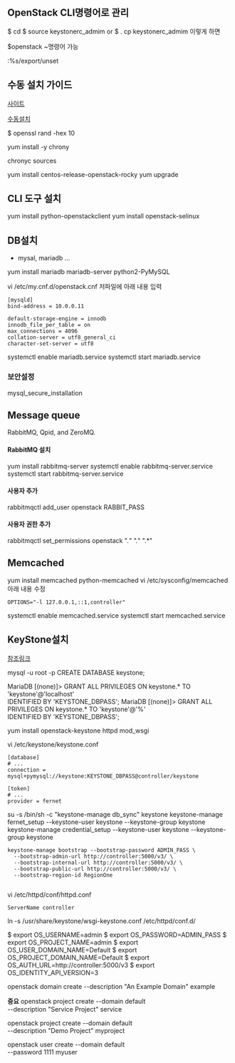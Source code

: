 ## OpenStack CLI명령어로 관리
$ cd
$ source keystonerc_admim
or
$ . cp keystonerc_admim
이렇게 하면

$openstack ~명령어 가능

:%s/export/unset


## 수동 설치 가이드
[사이트](https://docs.openstack.org/install-guide)


[수동설치](https://docs.openstack.org/install-guide/environment-packages-rdo.html)  

$ openssl rand -hex 10

yum install -y chrony

chronyc sources

yum install centos-release-openstack-rocky
yum upgrade

## CLI 도구  설치
 yum install python-openstackclient
 yum install openstack-selinux
 
 ## DB설치
 - mysal, mariadb ...
 
  yum install mariadb mariadb-server python2-PyMySQL
 
 vi /etc/my.cnf.d/openstack.cnf
 저파일에 아래 내용 입력
 
 
 ```
 [mysqld]
bind-address = 10.0.0.11

default-storage-engine = innodb
innodb_file_per_table = on
max_connections = 4096
collation-server = utf8_general_ci
character-set-server = utf8
```

systemctl enable mariadb.service
systemctl start mariadb.service
### 보안설정
mysql_secure_installation

## Message queue

RabbitMQ, Qpid, and ZeroMQ.
#### RabbitMQ 설치
yum install rabbitmq-server
systemctl enable rabbitmq-server.service
systemctl start rabbitmq-server.service
#### 사용자 추가
rabbitmqctl add_user openstack RABBIT_PASS
#### 사용자 권한 추가
rabbitmqctl set_permissions openstack ".*" ".*" ".*"

## Memcached

yum install memcached python-memcached
vi /etc/sysconfig/memcached
아래 내용 수정
```
OPTIONS="-l 127.0.0.1,::1,controller"
```

systemctl enable memcached.service
systemctl start memcached.service

## KeyStone설치
[참조링크](https://docs.openstack.org/keystone/rocky/install/)

mysql -u root -p
CREATE DATABASE keystone;

MariaDB [(none)]> GRANT ALL PRIVILEGES ON keystone.* TO 'keystone'@'localhost' \
IDENTIFIED BY 'KEYSTONE_DBPASS';
MariaDB [(none)]> GRANT ALL PRIVILEGES ON keystone.* TO 'keystone'@'%' \
IDENTIFIED BY 'KEYSTONE_DBPASS';


yum install openstack-keystone httpd mod_wsgi

vi /etc/keystone/keystone.conf

```
[database]
# ...
connection = mysql+pymysql://keystone:KEYSTONE_DBPASS@controller/keystone

[token]
# ...
provider = fernet
```

su -s /bin/sh -c "keystone-manage db_sync" keystone
keystone-manage fernet_setup --keystone-user keystone --keystone-group keystone
keystone-manage credential_setup --keystone-user keystone --keystone-group keystone

```
keystone-manage bootstrap --bootstrap-password ADMIN_PASS \
  --bootstrap-admin-url http://controller:5000/v3/ \
  --bootstrap-internal-url http://controller:5000/v3/ \
  --bootstrap-public-url http://controller:5000/v3/ \
  --bootstrap-region-id RegionOne
  
```
  
vi /etc/httpd/conf/httpd.conf
```
ServerName controller
```
ln -s /usr/share/keystone/wsgi-keystone.conf /etc/httpd/conf.d/

$ export OS_USERNAME=admin
$ export OS_PASSWORD=ADMIN_PASS
$ export OS_PROJECT_NAME=admin
$ export OS_USER_DOMAIN_NAME=Default
$ export OS_PROJECT_DOMAIN_NAME=Default
$ export OS_AUTH_URL=http://controller:5000/v3
$ export OS_IDENTITY_API_VERSION=3


openstack domain create --description "An Example Domain" example

**중요**
openstack project create --domain default \
  --description "Service Project" service
  
 openstack project create --domain default \
  --description "Demo Project" myproject
  
  openstack user create --domain default \
  --password 1111 myuser

